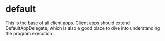 default
=======
This is the base of all client apps. Client apps should extend 
DefaultAppDelegate, which is also a good place to dive into understanding the
program execution.